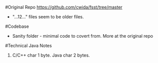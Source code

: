 #Original Repo
https://github.com/cwida/fsst/tree/master 
* "...12..." files seem to be older files.

#Codebase
* Sanity folder - minimal code to covert from. More at the original repo

#Technical Java Notes
1. C/C++ char 1 byte. Java char 2 bytes.
